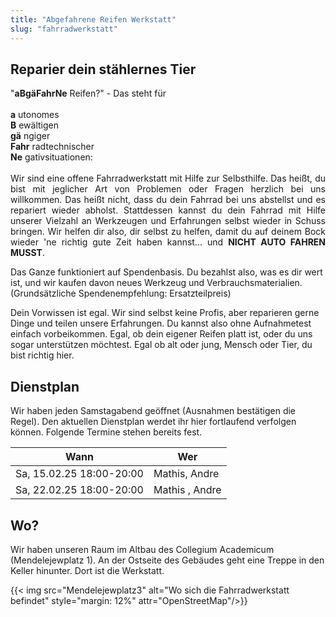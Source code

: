 ```yaml
---
title: "Abgefahrene Reifen Werkstatt"
slug: "fahrradwerkstatt"
---
```


## Reparier dein stählernes Tier

<p style="text-align: justify">
"<b>aBgäFahrNe</b> Reifen?" - Das steht für<br><br>
<b>a</b> utonomes<br>
<b>B</b> ewältigen<br>
<b>gä</b> ngiger<br>
<b>Fahr</b> radtechnischer<br>
<b>Ne</b> gativsituationen:<br><br>
Wir sind eine offene Fahrradwerkstatt mit Hilfe zur Selbsthilfe. Das heißt, du bist mit jeglicher Art von Problemen oder Fragen herzlich bei uns willkommen. Das heißt nicht, dass du dein Fahrrad bei uns abstellst und es repariert wieder abholst. 
Stattdessen kannst du dein Fahrrad mit Hilfe unserer Vielzahl an Werkzeugen und Erfahrungen selbst wieder in Schuss bringen. Wir helfen dir also, dir selbst zu helfen, damit du auf deinem Bock wieder 'ne richtig gute Zeit haben kannst... und <b>NICHT AUTO FAHREN MUSST</b>.

Das Ganze funktioniert auf Spendenbasis. Du bezahlst also, was es dir wert ist, und wir kaufen davon neues Werkzeug und Verbrauchsmaterialien. (Grundsätzliche Spendenempfehlung: Ersatzteilpreis)

Dein Vorwissen ist egal. Wir sind selbst keine Profis, aber reparieren gerne Dinge und teilen unsere Erfahrungen. Du kannst also ohne Aufnahmetest einfach vorbeikommen. Egal, ob dein eigener Reifen platt ist, oder du uns sogar unterstützen möchtest.
Egal ob alt oder jung, Mensch oder Tier, du bist richtig hier.
</p>

## Dienstplan
Wir haben jeden Samstagabend geöffnet (Ausnahmen bestätigen die Regel). Den aktuellen Dienstplan werdet ihr hier fortlaufend verfolgen können. Folgende Termine stehen bereits fest.

| Wann                 | Wer                       |
| -------------------- | ------------------------- |
| Sa, 15.02.25 18:00-20:00 | Mathis, Andre         |
| Sa, 22.02.25 18:00-20:00 | Mathis , Andre        |

## Wo?

Wir haben unseren Raum im Altbau des Collegium Academicum (Mendelejewplatz 1). An der Ostseite des Gebäudes geht eine Treppe in den Keller hinunter. Dort ist die Werkstatt. 

{{< img src="Mendelejewplatz3" alt="Wo sich die Fahrradwerkstatt befindet" style="margin: 12%" attr="OpenStreetMap"/>}}


